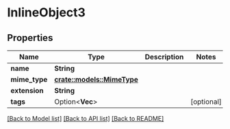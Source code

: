 # InlineObject3

## Properties

Name | Type | Description | Notes
------------ | ------------- | ------------- | -------------
**name** | **String** |  | 
**mime_type** | [**crate::models::MimeType**](MIMEType.md) |  | 
**extension** | **String** |  | 
**tags** | Option<**Vec<String>**> |  | [optional]

[[Back to Model list]](../README.md#documentation-for-models) [[Back to API list]](../README.md#documentation-for-api-endpoints) [[Back to README]](../README.md)


